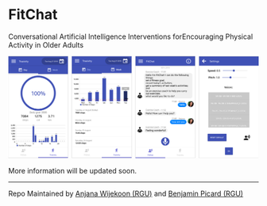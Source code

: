 # FitChat
Conversational Artificial Intelligence Interventions forEncouraging Physical Activity in Older Adults

<img src="https://raw.githubusercontent.com/RGU-Computing/fitchat/master/screenshot.png">


More information will be updated soon.



----
Repo Maintained by [Anjana Wijekoon (RGU)](https://github.com/anjanaw) and [Benjamin Picard (RGU)](https://github.com/BenjaminPcrd/) 
